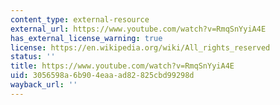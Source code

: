 ```yaml
---
content_type: external-resource
external_url: https://www.youtube.com/watch?v=RmqSnYyiA4E
has_external_license_warning: true
license: https://en.wikipedia.org/wiki/All_rights_reserved
status: ''
title: https://www.youtube.com/watch?v=RmqSnYyiA4E
uid: 3056598a-6b90-4eaa-ad82-825cbd99298d
wayback_url: ''
---
```

